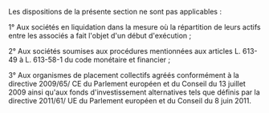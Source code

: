 Les dispositions de la présente section ne sont pas applicables :

1° Aux sociétés en liquidation dans la mesure où la répartition de leurs actifs entre les associés a fait l'objet d'un début d'exécution ;

2° Aux sociétés soumises aux procédures mentionnées aux articles L. 613-49 à L. 613-58-1 du code monétaire et financier ;

3° Aux organismes de placement collectifs agréés conformément à la directive 2009/65/ CE du Parlement européen et du Conseil du 13 juillet 2009 ainsi qu'aux fonds d'investissement alternatives tels que définis par la directive 2011/61/ UE du Parlement européen et du Conseil du 8 juin 2011.
